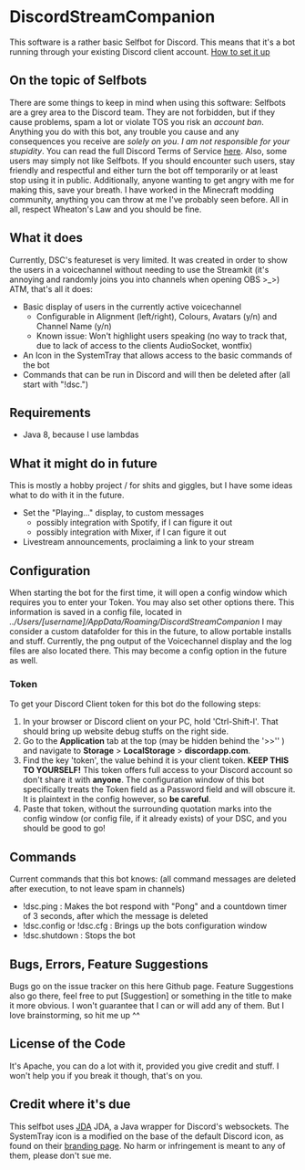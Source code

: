 # DiscordStreamCompanion
This software is a rather basic Selfbot for Discord. This means that it's a bot running through your existing Discord client account.
[How to set it up](#configuration)

## On the topic of Selfbots
There are some things to keep in mind when using this software:
Selfbots are a grey area to the Discord team. They are not forbidden, but if they cause problems, spam a lot or violate TOS you risk an *account ban*.
Anything you do with this bot, any trouble you cause and any consequences you receive are *solely on you*. *I am not responsible for your stupidity*. You can read the full Discord Terms of Service [here](https://discordapp.com/terms).
Also, some users may simply not like Selfbots. If you should encounter such users, stay friendly and respectful and either turn the bot off temporarily or at least stop using it in public.
Additionally, anyone wanting to get angry with me for making this, save your breath. I have worked in the Minecraft modding community, anything you can throw at me I've probably seen before.
All in all, respect Wheaton's Law and you should be fine.

## What it does
Currently, DSC's featureset is very limited. It was created in order to show the users in a voicechannel without needing to use the Streamkit (it's annoying and randomly joins you into channels when opening OBS >_>)
ATM, that's all it does:
 * Basic display of users in the currently active voicechannel
   * Configurable in Alignment (left/right), Colours, Avatars (y/n) and Channel Name (y/n)
   * Known issue: Won't highlight users speaking (no way to track that, due to lack of access to the clients AudioSocket, wontfix)
 * An Icon in the SystemTray that allows access to the basic commands of the bot
 * Commands that can be run in Discord and will then be deleted after (all start with "!dsc.")

## Requirements
* Java 8, because I use lambdas

## What it might do in future
This is mostly a hobby project / for shits and giggles, but I have some ideas what to do with it in the future.
* Set the "Playing..." display, to custom messages
  * possibly integration with Spotify, if I can figure it out
  * possibly integration with Mixer, if I can figure it out
* Livestream announcements, proclaiming a link to your stream

## Configuration
When starting the bot for the first time, it will open a config window which requires you to enter your Token. You may also set other options there.
This information is saved in a config file, located in *../Users/[username]/AppData/Roaming/DiscordStreamCompanion*
I may consider a custom datafolder for this in the future, to allow portable installs and stuff.
Currently, the png output of the Voicechannel display and the log files are also located there. This may become a config option in the future as well.

### Token
To get your Discord Client token for this bot do the following steps:
1. In your browser or Discord client on your PC, hold 'Ctrl-Shift-I'. That should bring up website debug stuffs on the right side.
2. Go to the **Application** tab at the top (may be hidden behind the '>>'' ) and navigate to **Storage** > **LocalStorage** > **discordapp.com**.
3. Find the key 'token', the value behind it is your client token. **KEEP THIS TO YOURSELF!** This token offers full access to your Discord account so don't share it with **anyone**. The configuration window of this bot specifically treats the Token field as a Password field and will obscure it. It is plaintext in the config however, so **be careful**.
4. Paste that token, without the surrounding quotation marks into the config window (or config file, if it already exists) of your DSC, and you should be good to go!

## Commands
Current commands that this bot knows: (all command messages are deleted after execution, to not leave spam in channels)
 * !dsc.ping : Makes the bot respond with "Pong" and a countdown timer of 3 seconds, after which the message is deleted
 * !dsc.config or !dsc.cfg : Brings up the bots configuration window
 * !dsc.shutdown : Stops the bot

## Bugs, Errors, Feature Suggestions
Bugs go on the issue tracker on this here Github page.
Feature Suggestions also go there, feel free to put [Suggestion] or something in the title to make it more obvious. I won't guarantee that I can or will add any of them. But I love brainstorming, so hit me up ^^

## License of the Code
It's Apache, you can do a lot with it, provided you give credit and stuff. I won't help you if you break it though, that's on you.

## Credit where it's due
This selfbot uses [JDA](https://github.com/DV8FromTheWorld/JDA) JDA, a Java wrapper for Discord's websockets.
The SystemTray icon is a modified on the base of the default Discord icon, as found on their [branding page](https://discordapp.com/branding).
No harm or infringement is meant to any of them, please don't sue me.